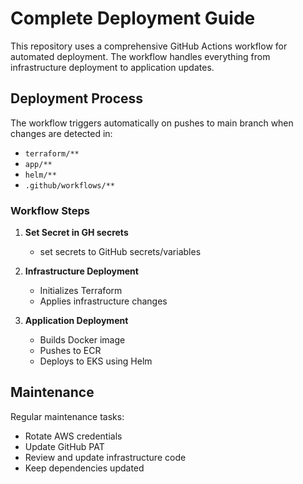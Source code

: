 # Complete Deployment Guide

This repository uses a comprehensive GitHub Actions workflow for automated deployment. The workflow handles everything from infrastructure deployment to application updates.

## Deployment Process

The workflow triggers automatically on pushes to main branch when changes are detected in:
- `terraform/**`
- `app/**`
- `helm/**`
- `.github/workflows/**`

### Workflow Steps

1. **Set Secret in GH secrets**
   - set secrets to GitHub secrets/variables

2. **Infrastructure Deployment**
   - Initializes Terraform
   - Applies infrastructure changes

3. **Application Deployment**
   - Builds Docker image
   - Pushes to ECR
   - Deploys to EKS using Helm


## Maintenance

Regular maintenance tasks:
- Rotate AWS credentials
- Update GitHub PAT
- Review and update infrastructure code
- Keep dependencies updated